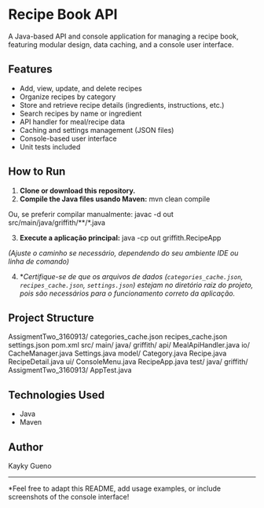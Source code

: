 # Recipe Book API

A Java-based API and console application for managing a recipe book, featuring modular design, data caching, and a console user interface.

## Features

- Add, view, update, and delete recipes
- Organize recipes by category
- Store and retrieve recipe details (ingredients, instructions, etc.)
- Search recipes by name or ingredient
- API handler for meal/recipe data
- Caching and settings management (JSON files)
- Console-based user interface
- Unit tests included

## How to Run

1. **Clone or download this repository.**
2. **Compile the Java files usando Maven:**
mvn clean compile

Ou, se preferir compilar manualmente:
javac -d out src/main/java/griffith/**/*.java

3. **Execute a aplicação principal:**
java -cp out griffith.RecipeApp

*(Ajuste o caminho se necessário, dependendo do seu ambiente IDE ou linha de comando)*

4. **Certifique-se de que os arquivos de dados (`categories_cache.json`, `recipes_cache.json`, `settings.json`) estejam no diretório raiz do projeto, pois são necessários para o funcionamento correto da aplicação.*

## Project Structure

AssigmentTwo_3160913/
categories_cache.json
recipes_cache.json
settings.json
pom.xml
src/
main/
java/
griffith/
api/
MealApiHandler.java
io/
CacheManager.java
Settings.java
model/
Category.java
Recipe.java
RecipeDetail.java
ui/
ConsoleMenu.java
RecipeApp.java
test/
java/
griffith/
AssigmentTwo_3160913/
AppTest.java


## Technologies Used

- Java
- Maven

## Author

Kayky Gueno

---

*Feel free to adapt this README, add usage examples, or include screenshots of the console interface!
